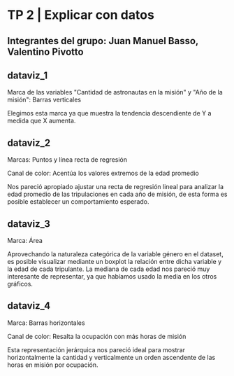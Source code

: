 # TP 2 | Explicar con datos
## Integrantes del grupo: Juan Manuel Basso, Valentino Pivotto

## dataviz_1

Marca de las variables "Cantidad de astronautas en la misión" y "Año de la misión": Barras verticales

Elegimos esta marca ya que muestra la tendencia descendiente de Y a medida que X aumenta.

## dataviz_2

Marcas: Puntos y línea recta de regresión

Canal de color: Acentúa los valores extremos de la edad promedio

Nos pareció apropiado ajustar una recta de regresión lineal para analizar la edad promedio de las tripulaciones en cada año de misión, de esta forma es posible establecer un comportamiento esperado.

## dataviz_3

Marca: Área

Aprovechando la naturaleza categórica de la variable género en el dataset, es posible visualizar mediante un boxplot la relación entre dicha variable y la edad de cada tripulante. La mediana de cada edad nos pareció muy interesante de representar, ya que habíamos usado la media en los otros gráficos.

## dataviz_4

Marca: Barras horizontales

Canal de color: Resalta la ocupación con más horas de misión

Esta representación jerárquica nos pareció ideal para mostrar horizontalmente la cantidad y verticalmente un orden ascendente de las horas en misión por ocupación.
